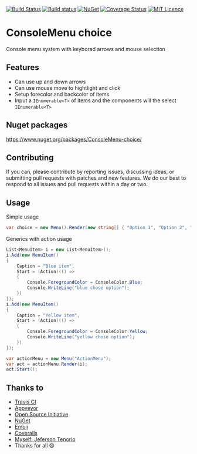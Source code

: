 [![Build Status](https://travis-ci.org/jefersonsv/ConsoleMenu.svg?branch=master)](https://travis-ci.org/jefersonsv/ConsoleMenu)
[![Build status](https://ci.appveyor.com/api/projects/status/69ittx88i9d94g6f?svg=true)](https://ci.appveyor.com/project/jefersonsv/consolemenu)
[![NuGet](https://img.shields.io/nuget/v/ConsoleMenu-choice.svg)](https://www.nuget.org/packages/ConsoleMenu-choice/)
[![Coverage Status](https://coveralls.io/repos/github/jefersonsv/ConsoleMenu/badge.svg?branch=master)](https://coveralls.io/github/jefersonsv/ConsoleMenu?branch=master)
[![MIT Licence](https://badges.frapsoft.com/os/mit/mit.svg?v=103)](https://opensource.org/licenses/mit-license.php)
# ConsoleMenu choice
Console menu system with keyborad arrows and mouse selection
## Features
* Can use up and down arrows
* Can use mouse move to hightlight and click
* Setup forecolor and backcolor of items
* Input a ```IEnumerable<T>``` of items and the components will the select ```IEnumerable<T>```

## Nuget packages
https://www.nuget.org/packages/ConsoleMenu-choice/
## Contributing
If you can, please contribute by reporting issues, discussing ideas, or submitting pull requests with patches and new features. We do our best to respond to all issues and pull requests within a day or two.
## Usage
Simple usage
``` C#
var choice = new Menu().Render(new string[] { "Option 1", "Option 2", "Option 3" });
```

Generics with action usage
``` C#
List<MenuItem> i = new List<MenuItem>();
i.Add(new MenuItem()
{
    Caption = "Blue item",
    Start = (Action)(() =>
    {
        Console.ForegroundColor = ConsoleColor.Blue;
        Console.WriteLine("blue chose option");
    })
});
i.Add(new MenuItem()
{
    Caption = "Yellow item",
    Start = (Action)(() =>
    {
        Console.ForegroundColor = ConsoleColor.Yellow;
        Console.WriteLine("yellow chose option");
    })
});

var actionMenu = new Menu("ActionMenu");
var act = actionMenu.Render(i);
act.Start();
```

## Thanks to
- [Travis CI](https://travis-ci.org/)
- [Appveyor](https://www.appveyor.com/)
- [Open Source Initiative](https://opensource.org/)
- [NuGet](https://www.nuget.org)
- [Emoji](http://www.webpagefx.com/tools/emoji-cheat-sheet/)
- [Coveralls](https://coveralls.io)
- [Myself: Jeferson Tenorio](https://br.linkedin.com/in/jefersontenorio)
- Thanks for all :smile: